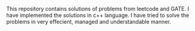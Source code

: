 This repository contains solutions of problems from leetcode and GATE. I have implemented the solutions in c++ language. I have tried to solve the problems in very effecient, managed and understandable manner. 
